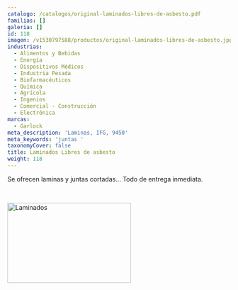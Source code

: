 ```yaml
---
catalogo: /catalogos/original-laminados-libres-de-asbesto.pdf
familias: []
galeria: []
id: 118
imagen: /v1530797588/productos/original-laminados-libres-de-asbesto.jpg
industrias:
  - Alimentos y Bebidas
  - Energía
  - Dispositivos Médicos
  - Industria Pesada
  - Biofarmacéuticos
  - Química
  - Agrícola
  - Ingenios
  - Comercial - Construcción
  - Electrónica
marcas:
  - Garlock
meta_description: 'Laminas, IFG, 9450'
meta_keywords: 'juntas '
taxonomyCover: false
title: Laminados Libres de asbesto
weight: 118
---
```




<p>Se ofrecen laminas y juntas cortadas... Todo de entrega inmediata.</p>
<p> </p>
<p><img src="images/productos/a9b2a1515f4d16504b93bd07527dddfb-GJC.jpg" alt="Laminados" width="279" height="181" /></p>
